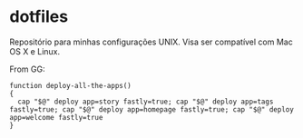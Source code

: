 # dotfiles
Repositório para minhas configurações UNIX. Visa ser compatível com Mac OS X e Linux.

From GG:

```
function deploy-all-the-apps()
{
  cap "$@" deploy app=story fastly=true; cap "$@" deploy app=tags fastly=true; cap "$@" deploy app=homepage fastly=true; cap "$@" deploy app=welcome fastly=true
}
```
